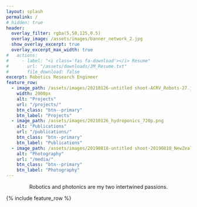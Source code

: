 ```yaml
---
layout: splash
permalink: /
# hidden: true
header:
  overlay_filter: rgba(5,50,125,0.5)
  overlay_image: /assets/images/banner_network_2.jpg
  show_overlay_excerpt: true
  overlay_excerpt_max_width: true
#   actions:
#     - label: "<i class='fas fa-download'></i> Resume"
#       url: "/assets/downloads/JM_Resume.txt"
#       file_download: false
excerpt: Robotics Research Engineer
feature_row:
  - image_path: /assets/images/20210126-untitled shoot-ACRV_Robots-27.jpg
    width: 2000px
    alt: "Projects"
    url: "/projects/"
    btn_class: "btn--primary"
    btn_label: "Projects"
  - image_path: /assets/images/20210126_hydroponics_720p.png
    alt: "Publications"
    url: "/publications/"
    btn_class: "btn--primary"
    btn_label: "Publications"
  - image_path: /assets/images/20190818-untitled shoot-20190818_NewZealand_Dorian-1.jpg
    alt: "Photography"
    url: "/media/"
    btn_class: "btn--primary"
    btn_label: "Photography"      
---
```


<!-- *Any sufficiently advanced technology is indistinguishable from magic.* - Arthur C. Clarke -->

<!-- <div>
    <p style="margin: 0 20% 0.2em 20%; text-align: center; font-size: 1.125em; text-transform: uppercase; font-style: italic;">Any sufficiently advanced technology is indistinguishable from magic.</p>
    <p style="margin: 0 20% 1.3em 20%; text-align: center; font-size: 1em; border-bottom: 1px solid #aaa;">- Arthur C. Clarke</p>
</div> -->



<p style="text-align: center; width: 85%; margin: 0 auto 0.75em auto;">
Robotics and photonics are my two intertwined passions. 
<br>
<!-- <a href="/about_me/">Learn more about me...</a> -->
</p>

{% include feature_row %}



